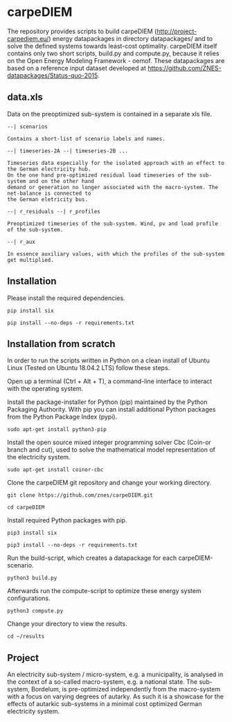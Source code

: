 # carpeDIEM

The repository provides scripts to build carpeDIEM (http://project-carpediem.eu/) energy datapackages in directory datapackages/ and to solve the defined systems towards least-cost optimality. carpeDIEM itself contains only two short scripts, build.py and compute.py, because it relies on the Open Energy Modeling Framework - oemof. These datapackages are based on a reference input dataset developed at https://github.com/ZNES-datapackages/Status-quo-2015.

## data.xls

Data on the preoptimized sub-system is contained in a separate xls file.

```
--| scenarios

Contains a short-list of scenario labels and names.

--| timeseries-2A --| timeseries-2B ...

Timeseries data especially for the isolated approach with an effect to the German electricity hub.
On the one hand pre-optimized residual load timeseries of the sub-system and on the other hand
demand or generation no longer associated with the macro-system. The net-balance is connected to
the German eletricity bus.

--| r_residuals --| r_profiles

Preoptimized timeseries of the sub-system. Wind, pv and load profile of the sub-system.

--| r_aux

In essence auxiliary values, with which the profiles of the sub-system get multiplied.
```

## Installation

Please install the required dependencies.

	pip install six

	pip install --no-deps -r requirements.txt

## Installation from scratch

In order to run the scripts written in Python on a clean install of Ubuntu Linux (Tested on Ubuntu 18.04.2 LTS) follow these steps.

Open up a terminal (Ctrl + Alt + T), a command-line interface to interact with the operating system.

Install the package-installer for Python (pip) maintained by the Python Packaging Authority. With pip you can install additional Python packages from the Python Package Index (pypi).

	sudo apt-get install python3-pip

Install the open source mixed integer programming solver Cbc (Coin-or branch and cut), used to solve the mathematical model representation of the electricity system.

	sudo apt-get install coinor-cbc

Clone the carpeDIEM git repository and change your working directory.

	git clone https://github.com/znes/carpeDIEM.git

	cd carpeDIEM

Install required Python packages with pip.

	pip3 install six

	pip3 install --no-deps -r requirements.txt

Run the build-script, which creates a datapackage for each carpeDIEM-scenario.

	python3 build.py

Afterwards run the compute-script to optimize these energy system configurations.

	python3 compute.py

Change your directory to view the results.

	cd ~/results


## Project

An electricity sub-system / micro-system, e.g. a municipality, is analysed in the context of a so-called macro-system, e.g. a national state. The sub-system, Bordelum, is pre-optimized independently from the macro-system with a focus on varying degrees of autarky. As such it is a showcase for the effects of autarkic sub-systems in a minimal cost optimized German electricity system.
